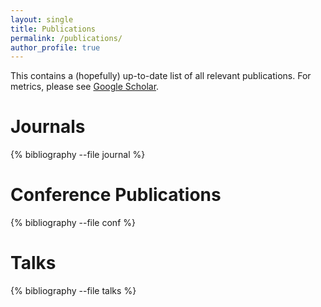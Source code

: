 ```yaml
---
layout: single
title: Publications
permalink: /publications/
author_profile: true
---
```


This contains a (hopefully) up-to-date list of all relevant publications. For metrics, please see [Google Scholar](https://scholar.google.com/citations?user=H6TdLnoAAAAJ&hl=en).

# Journals 
{% bibliography --file journal %}

# Conference Publications
{% bibliography --file conf %}

# Talks
{% bibliography --file talks %}
